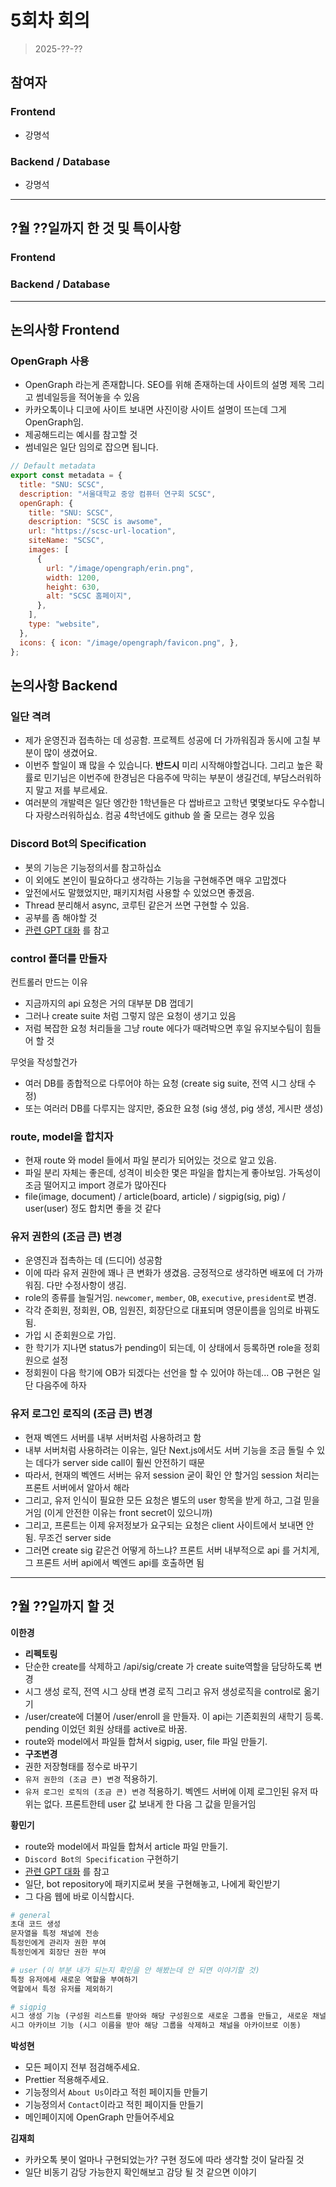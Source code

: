 # 5회차 회의  
> 2025-??-??

## 참여자

### Frontend
- 강명석  

### Backend / Database
- 강명석  

---

## ?월 ??일까지 한 것 및 특이사항

### Frontend

### Backend / Database

---

## 논의사항 Frontend

### OpenGraph 사용
- OpenGraph 라는게 존재합니다. SEO를 위해 존재하는데 사이트의 설명 제목 그리고 썸네일등을 적어놓을 수 있음
- 카카오톡이나 디코에 사이트 보내면 사진이랑 사이트 설명이 뜨는데 그게 OpenGraph임.
- 제공해드리는 예시를 참고할 것
- 썸네일은 일단 임의로 잡으면 됩니다. 

```js
// Default metadata
export const metadata = {
  title: "SNU: SCSC",
  description: "서울대학교 중앙 컴퓨터 연구회 SCSC",
  openGraph: {
    title: "SNU: SCSC",
    description: "SCSC is awsome",
    url: "https://scsc-url-location",
    siteName: "SCSC",
    images: [
      {
        url: "/image/opengraph/erin.png",
        width: 1200,
        height: 630,
        alt: "SCSC 홈페이지",
      },
    ],
    type: "website",
  },
  icons: { icon: "/image/opengraph/favicon.png", },
};
```

## 논의사항 Backend

### 일단 격려

- 제가 운영진과 접촉하는 데 성공함. 프로젝트 성공에 더 가까워짐과 동시에 고칠 부분이 많이 생겼어요.
- 이번주 할일이 꽤 많을 수 있습니다. **반드시** 미리 시작해야할겁니다. 그리고 높은 확률로 민기님은 이번주에 한경님은 다음주에 막히는 부분이 생길건데, 부담스러워하지 말고 저를 부르세요.
- 여러분의 개발력은 일단 엥간한 1학년들은 다 쌉바르고 고학년 몇몇보다도 우수합니다 자랑스러워하십쇼. 컴공 4학년에도 github 쓸 줄 모르는 경우 있음  

### Discord Bot의 Specification

- 봇의 기능은 기능정의서를 참고하십쇼
- 이 외에도 본인이 필요하다고 생각하는 기능을 구현해주면 매우 고맙겠다
- 앞전에서도 말했었지만, 패키지처럼 사용할 수 있었으면 좋겠음.
- Thread 분리해서 async, 코루틴 같은거 쓰면 구현할 수 있음.  
- 공부를 좀 해야할 것  
- [관련 GPT 대화](https://chatgpt.com/share/683a7381-9a6c-8009-a643-e71dd4e1e120) 를 참고

### control 폴더를 만들자

컨트롤러 만드는 이유
- 지금까지의 api 요청은 거의 대부분 DB 껍데기
- 그러나 create suite 처럼 그렇지 않은 요청이 생기고 있음
- 저럼 복잡한 요청 처리들을 그냥 route 에다가 때려박으면 후일 유지보수팀이 힘들어 할 것

무엇을 작성할건가
- 여러 DB를 종합적으로 다루어야 하는 요청 (create sig suite, 전역 시그 상태 수정)
- 또는 여러러 DB를 다루지는 않지만, 중요한 요청 (sig 생성, pig 생성, 게시판 생성)

### route, model을 합치자

- 현재 route 와 model 들에서 파일 분리가 되어있는 것으로 알고 있음.
- 파일 분리 자체는 좋은데, 성격이 비슷한 몇은 파일을 합치는게 좋아보임. 가독성이 조금 떨어지고 import 경로가 많아진다
- file(image, document) / article(board, article) / sigpig(sig, pig) / user(user) 정도 합치면 좋을 것 같다

### 유저 권한의 (조금 큰) 변경

- 운영진과 접촉하는 데 (드디어) 성공함
- 이에 따라 유저 권한에 꽤나 큰 변화가 생겼음. 긍정적으로 생각하면 배포에 더 가까워짐. 다만 수정사항이 생김.
- role의 종류를 늘릴거임. `newcomer`, `member`, `OB`, `executive`, `president`로 변경.
- 각각 준회원, 정회원, OB, 임원진, 회장단으로 대표되며 영문이름을 임의로 바꿔도 됨.
- 가입 시 준회원으로 가입.
- 한 학기가 지나면 status가 pending이 되는데, 이 상태에서 등록하면 role을 정회원으로 설정
- 정회원이 다음 학기에 OB가 되겠다는 선언을 할 수 있어야 하는데... OB 구현은 일단 다음주에 하자

### 유저 로그인 로직의 (조금 큰) 변경

- 현재 벡엔드 서버를 내부 서버처럼 사용하려고 함
- 내부 서버처럼 사용하려는 이유는, 일단 Next.js에서도 서버 기능을 조금 돌릴 수 있는 데다가 server side call이 훨씬 안전하기 때문
- 따라서, 현재의 벡엔드 서버는 유저 session 굳이 확인 안 할거임 session 처리는 프론트 서버에서 알아서 해라
- 그리고, 유저 인식이 필요한 모든 요청은 별도의 user 항목을 받게 하고, 그걸 믿을거임 (이게 안전한 이유는 front secret이 있으니까)
- 그리고, 프론트는 이제 유저정보가 요구되는 요청은 client 사이트에서 보내면 안 됨. 무조건 server side
- 그러면 create sig 같은건 어떻게 하느냐? 프론트 서버 내부적으로 api 를 거치게, 그 프론트 서버 api에서 벡엔드 api를 호출하면 됨 

---

## ?월 ??일까지 할 것

**이한경**
- **리펙토링**
- 단순한 create를 삭제하고 /api/sig/create 가 create suite역할을 담당하도록 변경
- 시그 생성 로직, 전역 시그 상태 변경 로직 그리고 유저 생성로직을 control로 옮기기
- /user/create에 더불어 /user/enroll 을 만들자. 이 api는 기존회원의 새학기 등록. pending 이었던 회원 상태를 active로 바꿈.  
- route와 model에서 파일들 합쳐서 sigpig, user, file 파일 만들기.
- **구조변경**
- 권한 저장형태를 정수로 바꾸기
- `유저 권한의 (조금 큰) 변경` 적용하기.
- `유저 로그인 로직의 (조금 큰) 변경` 적용하기. 벡엔드 서버에 이제 로그인된 유저 따위는 없다. 프론트한테 user 값 보내게 한 다음 그 값을 믿을거임

**황민기**
- route와 model에서 파일들 합쳐서 article 파일 만들기.
- `Discord Bot의 Specification` 구현하기
- [관련 GPT 대화](https://chatgpt.com/share/683a7381-9a6c-8009-a643-e71dd4e1e120) 를 참고
- 일단, bot repository에 패키지로써 봇을 구현해놓고, 나에게 확인받기  
- 그 다음 웹에 바로 이식합시다.  
  
```py
# general
초대 코드 생성
문자열을 특정 채널에 전송
특정인에게 관리자 권한 부여
특정인에게 회장단 권한 부여

# user (이 부분 내가 되는지 확인을 안 해봤는데 안 되면 이야기할 것)
특정 유저에세 새로운 역할을 부여하기
역할에서 특정 유저를 제외하기

# sigpig
시그 생성 기능 (구성원 리스트를 받아와 해당 구성원으로 새로운 그룹을 만들고, 새로운 채널 생성)
시그 아카이브 기능 (시그 이름을 받아 해당 그룹을 삭제하고 채널을 아카이브로 이동)
```

**박성현**
- 모든 페이지 전부 점검해주세요.
- Prettier 적용해주세요.
- 기능정의서 `About Us`이라고 적힌 페이지들 만들기
- 기능정의서 `Contact`이라고 적힌 페이지들 만들기
- 메인페이지에 OpenGraph 만들어주세요

**김재희**
- 카카오톡 봇이 얼마나 구현되었는가? 구현 정도에 따라 생각할 것이 달라질 것
- 일단 비동기 감당 가능한지 확인해보고 감당 될 것 같으면 이야기
